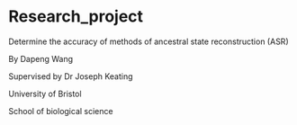 # Research_project
Determine the accuracy of methods of ancestral state reconstruction (ASR)

By Dapeng Wang

Supervised by Dr Joseph Keating

University of Bristol

School of biological science

